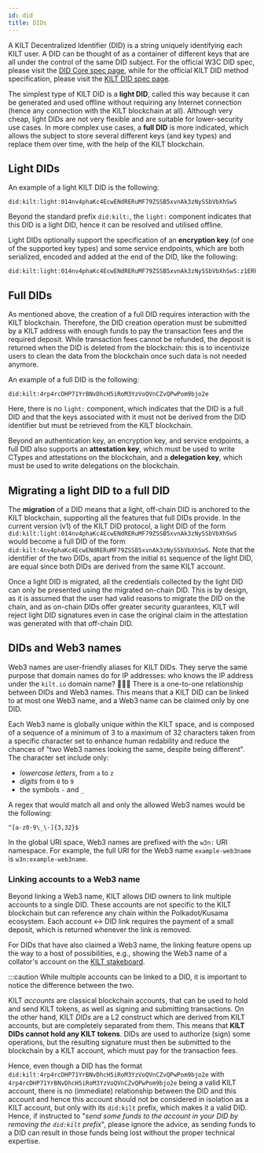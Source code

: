 ```yaml
---
id: did
title: DIDs
---
```


A KILT Decentralized Identifier (DID) is a string uniquely identifying each KILT user.
A DID can be thought of as a container of different keys that are all under the control of the same DID subject.
For the official W3C DID spec, please visit the [DID Core spec page](https://www.w3.org/TR/did-core/), while for the official KILT DID method specification, please visit the [KILT DID spec page](https://github.com/KILTprotocol/kilt-did-driver/blob/master/docs/did-spec/spec.md).

The simplest type of KILT DID is a **light DID**, called this way because it can be generated and used offline without requiring any Internet connection (hence any connection with the KILT blockchain at all).
Although very cheap, light DIDs are not very flexible and are suitable for lower-security use cases.
In more complex use cases, a **full DID** is more indicated, which allows the subject to store several different keys (and key types) and replace them over time, with the help of the KILT blockchain.

## Light DIDs

An example of a light KILT DID is the following:

```
did:kilt:light:014nv4phaKc4EcwENdRERuMF79ZSSB5xvnAk3zNySSbVbXhSwS
```

Beyond the standard prefix `did:kilt:`, the `light:` component indicates that this DID is a light DID, hence it can be resolved and utilised offline.

Light DIDs optionally support the specification of an **encryption key** (of one of the supported key types) and some service endpoints, which are both serialized, encoded and added at the end of the DID, like the following:

```
did:kilt:light:014nv4phaKc4EcwENdRERuMF79ZSSB5xvnAk3zNySSbVbXhSwS:z1ERkVVjngcarMbJn6YssB1PYULescQneSSEfCTJwYbzT2aK8fzH5WPsp3G4UVuLWWfsTayketnFV74YCnyboHBUvqEs6J8jdYY5dK2XeqCCs653Sf9XVH4RN2WvPrDFZXzzKf3KigvcaE7kkaEwLZvcas3U1M2ZDZCajDG71winwaRNrDtcqkJL9V6Q5yKNWRacw7hJ58d
```

## Full DIDs

As mentioned above, the creation of a full DID requires interaction with the KILT blockchain.
Therefore, the DID creation operation must be submitted by a KILT address with enough funds to pay the transaction fees and the required deposit.
While transaction fees cannot be refunded, the deposit is returned when the DID is deleted from the blockchain: this is to incentivize users to clean the data from the blockchain once such data is not needed anymore.

An example of a full DID is the following:

```
did:kilt:4rp4rcDHP71YrBNvDhcH5iRoM3YzVoQVnCZvQPwPom9bjo2e
```

Here, there is no `light:` component, which indicates that the DID is a full DID and that the keys associated with it must not be derived from the DID identifier but must be retrieved from the KILT blockchain.

Beyond an authentication key, an encryption key, and service endpoints, a full DID also supports an **attestation key**, which must be used to write CTypes and attestations on the blockchain, and a **delegation key**, which must be used to write delegations on the blockchain.

## Migrating a light DID to a full DID

The **migration** of a DID means that a light, off-chain DID is anchored to the KILT blockchain, supporting all the features that full DIDs provide.
In the current version (v1) of the KILT DID protocol, a light DID of the form `did:kilt:light:014nv4phaKc4EcwENdRERuMF79ZSSB5xvnAk3zNySSbVbXhSwS` would become a full DID of the form `did:kilt:4nv4phaKc4EcwENdRERuMF79ZSSB5xvnAk3zNySSbVbXhSwS`.
Note that the identifier of the two DIDs, apart from the initial `01` sequence of the light DID, are equal since both DIDs are derived from the same KILT account.

Once a light DID is migrated, all the credentials collected by the light DID can only be presented using the migrated on-chain DID.
This is by design, as it is assumed that the user had valid reasons to migrate the DID on the chain, and as on-chain DIDs offer greater security guarantees, KILT will reject light DID signatures even in case the original claim in the attestation was generated with that off-chain DID.

## DIDs and Web3 names

Web3 names are user-friendly aliases for KILT DIDs.
They serve the same purpose that domain names do for IP addresses: who knows the IP address under the `kilt.io` domain name? 🤷🏽‍♀️
There is a one-to-one relationship between DIDs and Web3 names.
This means that a KILT DID can be linked to at most one Web3 name, and a Web3 name can be claimed only by one DID.

Each Web3 name is globally unique within the KILT space, and is composed of a sequence of a minimum of 3 to a maximum of 32 characters taken from a specific character set to enhance human redability and reduce the chances of "two Web3 names looking the same, despite being different".
The character set include only:
- *lowercase letters*, from `a` to `z`
- *digits* from `0` to `9`
- the symbols `-` and `_`

A regex that would match all and only the allowed Web3 names would be the following:

```
^[a-z0-9\_\-]{3,32}$
```

In the global URI space, Web3 names are prefixed with the `w3n:` URI namespace. 
For example, the full URI for the Web3 name `example-web3name` is `w3n:example-web3name`.

### Linking accounts to a Web3 name

Beyond linking a Web3 name, KILT allows DID owners to link multiple accounts to a single DID.
These accounts are not specific to the KILT blockchain but can reference any chain within the Polkadot/Kusama ecosystem.
Each account <-> DID link requires the payment of a small deposit, which is returned whenever the link is removed.

For DIDs that have also claimed a Web3 name, the linking feature opens up the way to a host of possibilities, e.g., showing the Web3 name of a collator's account on the [KILT stakeboard](https://stakeboard.kilt.io/).

:::caution
While multiple accounts can be linked to a DID, it is important to notice the difference between the two.

KILT *accounts* are classical blockchain accounts, that can be used to hold and send KILT tokens, as well as signing and submitting transactions.
On the other hand, KILT *DIDs* are a L2 construct which are derived from KILT accounts, but are completely separated from them.
This means that **KILT DIDs cannot hold any KILT tokens**.
DIDs are used to authorize (sign) some operations, but the resulting signature must then be submitted to the blockchain by a KILT account, which must pay for the transaction fees.

Hence, even though a DID has the format `did:kilt:4rp4rcDHP71YrBNvDhcH5iRoM3YzVoQVnCZvQPwPom9bjo2e` with `4rp4rcDHP71YrBNvDhcH5iRoM3YzVoQVnCZvQPwPom9bjo2e` being a valid KILT account, there is no (immediate) relationship between the DID and this account and hence this account should not be considered in isolation as a KILT account, but only with its `did:kilt` prefix, which makes it a valid DID.
Hence, if instructed to "*send some funds to the account in your DID by removing the `did:kilt` prefix*", please ignore the advice, as sending funds to a DID can result in those funds being lost without the proper technical expertise.
